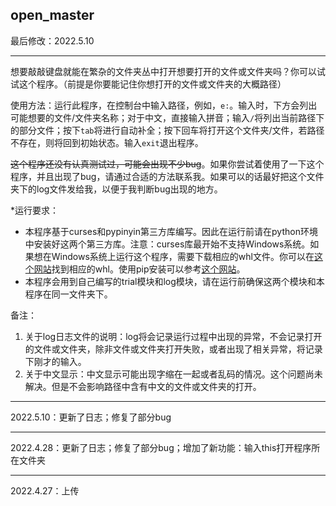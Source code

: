 ## open_master

最后修改：2022.5.10

----

想要敲敲键盘就能在繁杂的文件夹丛中打开想要打开的文件或文件夹吗？你可以试试这个程序。（前提是你要能记住你想打开的文件或文件夹的大概路径）

使用方法：运行此程序，在控制台中输入路径，例如，```e:```。输入时，下方会列出可能想要的文件/文件夹名称；对于中文，直接输入拼音；输入```/```将列出当前路径下的部分文件；按下```tab```将进行自动补全；按下回车将打开这个文件夹/文件，若路径不存在，则将回到初始状态。输入```exit```退出程序。

~~这个程序还没有认真测试过，可能会出现不少bug~~。如果你尝试着使用了一下这个程序，并且出现了bug，请通过合适的方法联系我。如果可以的话最好把这个文件夹下的log文件发给我，以便于我判断bug出现的地方。

*运行要求：

* 本程序基于curses和pypinyin第三方库编写。因此在运行前请在python环境中安装好这两个第三方库。注意：curses库最开始不支持Windows系统。如果想在Windows系统上运行这个程序，需要下载相应的whl文件。你可以在[这个网站](https://www.lfd.uci.edu/~gohlke/pythonlibs/#curses)找到相应的whl。使用pip安装可以参考[这个网站](https://blog.csdn.net/weixin_44912159/article/details/101833488)。
* 本程序会用到自己编写的trial模块和log模块，请在运行前确保这两个模块和本程序在同一文件夹下。

备注：

1. 关于log日志文件的说明：log将会记录运行过程中出现的异常，不会记录打开的文件或文件夹，除非文件或文件夹打开失败，或者出现了相关异常，将记录下刚才的输入。
2. 关于中文显示：中文显示可能出现字缩在一起或者乱码的情况。这个问题尚未解决。但是不会影响路径中含有中文的文件或文件夹的打开。

----

2022.5.10：更新了日志；修复了部分bug

---

2022.4.28：更新了日志；修复了部分bug；增加了新功能：输入this打开程序所在文件夹

----

2022.4.27：上传